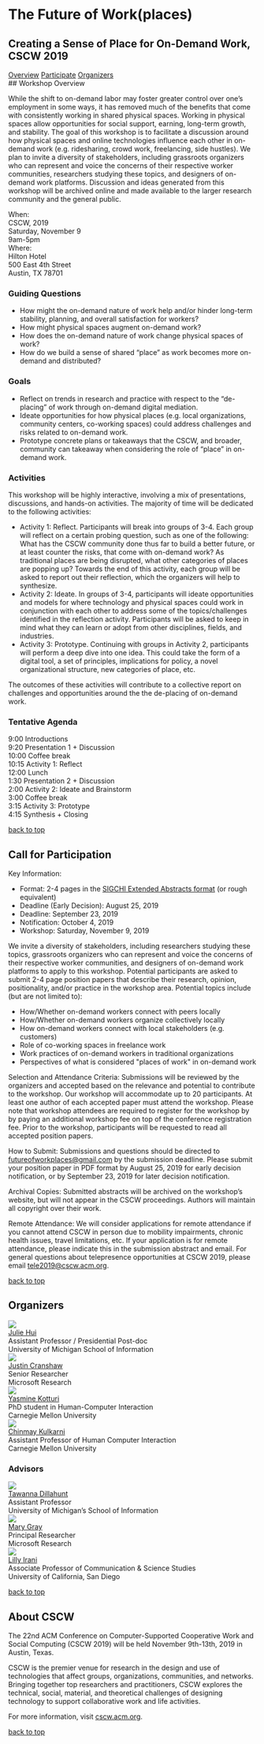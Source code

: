 <div id="top"></div> 

<h1 class="title">The Future of Work(<span>places</span>)</h1>
<h2 class="subtitle">
    <span>Creating a Sense of Place for On-Demand Work,</span>
    <span>CSCW 2019</span>
</h2>

<div id="menu">
<a href="#info">Overview</a>  
<a href="#participate">Participate</a>  
<a href="#organizers">Organizers</a> 
</div>

<div id="info"></div>
## Workshop Overview

While the shift to on-demand labor may foster greater control over one’s employment in some ways, it has removed much of the benefits that come with consistently working in shared physical spaces. Working in physical spaces allow opportunities for social support, earning, long-term growth, and stability. The goal of this workshop is to facilitate a discussion around how physical spaces and online technologies influence each other in on-demand work (e.g. ridesharing, crowd work, freelancing, side hustles). We plan to invite a diversity of stakeholders, including grassroots organizers who can represent and voice the concerns of their respective worker communities, researchers studying these topics, and designers of on-demand work platforms. Discussion and ideas generated from this workshop will be archived online and made available to the larger research community and the general public.  

<div class="where-when box">
    <div>
        <div class="accent">When:</div>
        <div>CSCW, 2019</div> 
        <div>Saturday, November 9</div> 
        <div>9am-5pm</div>
    </div>
    <div>
        <div class="accent">Where:</div> 
        <div>Hilton Hotel</div>
        <div>500 East 4th Street</div> 
        <div>Austin, TX 78701</div>
    </div>
</div>
  
### Guiding Questions

- How might the on-demand nature of work help and/or hinder long-term stability, planning, and overall satisfaction for workers?
- How might physical spaces augment on-demand work? 
- How does the on-demand nature of work change physical spaces of work? 
- How do we build a sense of shared “place” as work becomes more on-demand and distributed?

### Goals

- <span class="accent">Reflect</span> on trends in research and practice with respect to the “de-placing” of work through on-demand digital mediation. 
- <span class="accent">Ideate</span> opportunities for how physical places (e.g. local organizations, community centers, co-working spaces) could address challenges and risks related to on-demand work.
- <span class="accent">Prototype</span> concrete plans or takeaways that the CSCW, and broader, community can takeaway when considering the role of “place” in on-demand work. 

### Activities

This workshop will be highly interactive, involving a mix of presentations, discussions, and hands-on activities. The majority of time will be dedicated to the following activities:  

- <span class="accent">Activity 1: Reflect</span>. Participants will break into groups of 3-4. Each group will reflect on a certain probing question, such as one of the following: What has the CSCW community done thus far to build a better future, or at least counter the risks, that come with on-demand work? As traditional places are being disrupted, what other categories of places are popping up? Towards the end of this activity, each group will be asked to report out their reflection, which the organizers will help to synthesize.
- <span class="accent">Activity 2: Ideate</span>. In groups of 3-4, participants will ideate opportunities and models for where technology and physical spaces could work in conjunction with each other to address some of the topics/challenges identified in the reflection activity. Participants will be asked to keep in mind what they can learn or adopt from other disciplines, fields, and industries.
- <span class="accent">Activity 3: Prototype</span>. Continuing with groups in Activity 2, participants will perform a deep dive into one idea. This could take the form of a digital tool, a set of principles, implications for policy, a novel organizational structure, new categories of place, etc.

The outcomes of these activities will contribute to a collective report on challenges and opportunities around the the de-placing of on-demand work.


### Tentative Agenda

<div class="agenda">
    <div class="agenda-item"><span>9:00</span> <span class="agenda-item-name">Introductions</span></div>
    <div class="agenda-item"><span>9:20</span> <span class="agenda-item-name">Presentation 1 + Discussion</span></div>  
    <div class="agenda-item"><span>10:00</span> <span class="agenda-item-name">Coffee break</span></div>  
    <div class="agenda-item"><span>10:15</span> <span class="agenda-item-name">Activity 1: Reflect</span></div>  
    <div class="agenda-item"><span>12:00</span> <span class="agenda-item-name">Lunch</span></div>  
    <div class="agenda-item"><span>1:30</span> <span class="agenda-item-name">Presentation 2 + Discussion</span></div>  
    <div class="agenda-item"><span>2:00</span> <span class="agenda-item-name">Activity 2: Ideate and Brainstorm</span></div>  
    <div class="agenda-item"><span>3:00</span> <span class="agenda-item-name">Coffee break</span></div>  
    <div class="agenda-item"><span>3:15</span> <span class="agenda-item-name">Activity 3: Prototype</span></div> 
    <div class="agenda-item"><span>4:15</span> <span class="agenda-item-name">Synthesis + Closing</span></div>
</div>

<a class="to-top" href="#top">back to top</a> 

<div id="participate"></div>

## Call for Participation

<div class="box">
    <div class="box-title">Key Information:</div>
    <ul>  
        <li><span class="accent">Format:</span> 2-4 pages in the <a href="https://sigchi.org/templates/">SIGCHI Extended Abstracts format</a> (or rough equivalent)</li>
        <li><span class="accent">Deadline (Early Decision):</span> August 25, 2019</li>
        <li><span class="accent">Deadline:</span> September 23, 2019</li>
        <li><span class="accent">Notification:</span> October 4, 2019</li>
        <li><span class="accent">Workshop:</span> Saturday, November 9, 2019</li>
    </ul>
</div>

We invite a diversity of stakeholders, including researchers studying these topics, grassroots organizers who can represent and voice the concerns of their respective worker communities, and designers of on-demand work platforms to apply to this workshop. Potential participants are asked to submit 2-4 page position papers that describe their research, opinion, positionality, and/or practice in the workshop area. Potential topics include (but are not limited to):

- How/Whether on-demand workers connect with peers locally
- How/Whether on-demand workers organize collectively locally
- How on-demand workers connect with local stakeholders (e.g. customers)
- Role of co-working spaces in freelance work
- Work practices of on-demand workers in traditional organizations
- Perspectives of what is considered "places of work" in on-demand work

<span class="accent">Selection and Attendance Criteria:</span> Submissions will be reviewed by the organizers and accepted based on the relevance and potential to contribute to the workshop. Our workshop will accommodate up to 20 participants. At least one author of each accepted paper must attend the workshop. Please note that workshop attendees are required to register for the workshop by by paying an additional workshop fee on top of the conference registration fee. Prior to the workshop, participants will be requested to read all accepted position papers.

<span class="accent">How to Submit:</span> Submissions and questions should be directed to futureofworkplaces@gmail.com by the submission deadline. Please submit your position paper in PDF format by August 25, 2019 for early decision notification, or by September 23, 2019 for later decision notification.

<span class="accent">Archival Copies:</span> Submitted abstracts will be archived on the workshop’s website, but will not appear in the CSCW proceedings. Authors will maintain all copyright over their work.

<span class="accent">Remote Attendance:</span> We will consider applications for remote attendance if you cannot attend CSCW in person due to mobility impairments, chronic health issues, travel limitations, etc. If your application is for remote attendance, please indicate this in the submission abstract and email. For general questions about telepresence opportunities at CSCW 2019, please email tele2019@cscw.acm.org.

<a class="to-top" href="#top">back to top</a> 

<div id="organizers"></div>

## Organizers

<div class="organizer">
    <img src="/assets/image/organizers/hui.jpg"/>
    <div class="organizer-info">
        <div class="organizer-name"><a href="http://juliehui.com/">Julie Hui</a></div>
        <div class="organizer-title">Assistant Professor / Presidential Post-doc</div>
        <div class="organizer-aff">University of Michigan School of Information</div>
    </div>
</div>

<div class="organizer">
    <img src="/assets/image/organizers/cranshaw.jpg"/>
    <div class="organizer-info">
        <div class="organizer-name"><a href="http://cranshaw.me/">Justin Cranshaw</a></div>
        <div class="organizer-title">Senior Researcher</div>
        <div class="organizer-aff">Microsoft Research</div>
    </div>
</div>

<div class="organizer">
    <img src="/assets/image/organizers/kotturi.jpg"/>
    <div class="organizer-info">
        <div class="organizer-name"><a href="https://scholar.google.com/citations?user=Q6Ju9MwAAAAJ&hl=en">Yasmine Kotturi</a></div>
        <div class="organizer-title">PhD student in Human-Computer Interaction</div>
        <div class="organizer-aff">Carnegie Mellon University</div>
    </div>
</div>

<div class="organizer">
    <img src="/assets/image/organizers/kulkarni.jpg"/>
    <div class="organizer-info">
        <div class="organizer-name"><a href="http://www.cs.cmu.edu/~chinmayk/">Chinmay Kulkarni</a></div>
        <div class="organizer-title">Assistant Professor of Human Computer Interaction</div>
        <div class="organizer-aff">Carnegie Mellon University</div>
    </div>
</div>

<!--**<a href="http://juliehui.com/">Julie Hui</a>** is an Assistant Professor/Presidential Post-doc at the University of Michigan School of Information. She has seven years of experience investigating how to best support peer information sharing and social support in informal work contexts, such as online crowdfunding communities, makerspaces, and neighborhood business groups. She is currently studying and building tools to support skill and self-efficacy development among low-resourced entrepreneurs.  

**<a href="http://cranshaw.me/">Justin Cranshaw</a>** is a researcher at Microsoft focusing on building and studying technologies to make individuals, teams, and organizations more productive at work. This workshop topic on the role of place in on-demand work bridges his current research interests to his past research, which focused on designing location-based social technologies for strengthening and supporting places, especially in an urban context.   

**<a href="https://scholar.google.com/citations?user=Q6Ju9MwAAAAJ&hl=en">Yasmine Kotturi</a>** is a PhD student in Human-Computer Interaction at Carnegie-Mellon. Last summer at Etsy, she investigated how thousands of Etsy sellers (based in the U.S., U.K., and India) organically leverage their peers to navigate uncertainties that arise in digitally-mediated work. With Community Forge, a co-working space in Wilkinsburg, PA, she is working to offer training courses on computer literacy and digital labor platforms to strengthen employability within the local community.   

**<a href="http://www.cs.cmu.edu/~chinmayk/">Chinmay Kulkarni</a>** is an Assistant Professor of Human Computer Interaction at Carnegie-Mellon, where he directs the Expertise@Scale lab. In his research, Chinmay introduces new collaborative computer systems that help people learn and work better; typically, these systems use the large scale of participation to yield benefits that are otherwise not achievable. 
-->

### Advisors
<div class="organizer">
    <img src="/assets/image/organizers/dillahunt.jpg"/>
    <div class="organizer-info">
        <div class="organizer-name"><a href="http://www.tawannadillahunt.com/">Tawanna Dillahunt</a></div>
        <div class="organizer-title">Assistant Professor</div>
        <div class="organizer-aff">University of Michigan’s School of Information</div>
    </div>
</div>

<div class="organizer">
    <img src="/assets/image/organizers/gray.jpg"/>
    <div class="organizer-info">
        <div class="organizer-name"><a href="https://marylgray.org/bio/">Mary Gray</a></div>
        <div class="organizer-title">Principal Researcher</div>
        <div class="organizer-aff">Microsoft Research</div>
    </div>
</div>

<div class="organizer">
    <img src="/assets/image/organizers/irani.jpg"/>
    <div class="organizer-info">
        <div class="organizer-name"><a href="https://quote.ucsd.edu/lirani/">Lilly Irani</a></div>
        <div class="organizer-title">Associate Professor of Communication & Science Studies</div>
        <div class="organizer-aff">University of California, San Diego</div>
    </div>
</div>

<!--
**<a href="http://www.tawannadillahunt.com/">Tawanna Dillahunt</a>** is an Assistant Professor at the University of Michigan’s School of Information (UMSI). Tawanna is primarily interested in identifying needs and opportunities to further explore how theories from the social sciences can be used to design technologies that have a positive impact on group and individual behavior. Tawanna designs, builds, enhances and deploys innovative technologies that solve real-world problems, particularly in underserved communities.

**<a href="https://marylgray.org/bio/">Mary Gray</a>** is a Senior Researcher at Microsoft Research and Fellow at Harvard University’s Berkman Klein Cen-ter for Internet and Society. She maintains a faculty position in the School of Informatics, Computing, and Engineering at Indiana University. Mary’s research looks at how technology access, material conditions, and everyday uses of media transform people’s lives. Mary's most recent book, Ghost Work: How to Stop Silicon Valley from Building a New Global Underclass in collaboration with Siddharth Suri, explores the impact of auto-mation on the future of work through workers’ present-day experiences of on-demand economies. Mary currently sits on several boards ad-dressing questions about the automation and the future of work and social responsibility in tech, including the Executive Board of Public Responsibility in Medicine and Research (PRIM&R) and Stanford University’s “One-Hundred-Year Study on Artificial Intelligence” (AI100) Standing Commit-tee.

**<a href="https://quote.ucsd.edu/lirani/">Lilly Irani</a>** is an Associate Professor of Communication & Science Studies at University of California, San Diego. She also serves as faculty in the Design Lab, Institute for Practical Ethics, the program in Critical Gender Studies, and sits on the Academic Advisory Board of AI Now (NYU). She is author of Chasing Innovation: Making Entrepreneurial Citizens in Modern India (Princeton University Press, 2019). Her research examines the cultural politics of high-tech work and the counter-practices they generate, as both an ethnographer, a designer, and a former technology worker. She is a co-founder and maintainer of digital labor activism tool Turkopticon. Her work has appeared at ACM SIGCHI, New Media & Society, Science, Technology & Human Values, South Atlantic Quarterly, and other venues.
-->

<a class="to-top" href="#top">back to top</a> 

<div id="cscw"></div>

## About CSCW
  
The 22nd ACM Conference on Computer-Supported Cooperative Work and Social Computing (CSCW 2019) will be held November 9th-13th, 2019 in Austin, Texas.

CSCW is the premier venue for research in the design and use of technologies that affect groups, organizations, communities, and networks. Bringing together top researchers and practitioners, CSCW explores the technical, social, material, and theoretical challenges of designing technology to support collaborative work and life activities.

For more information, visit <a href="cscw.acm.org">cscw.acm.org</a>.
  
<a class="to-top" href="#top">back to top</a> 
